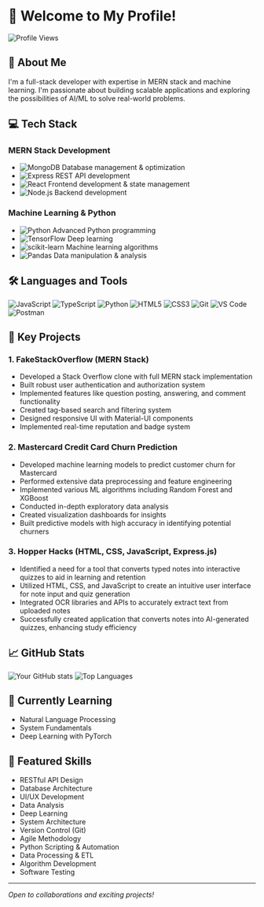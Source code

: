 # 👋 Welcome to My Profile!
![Profile Views](https://komarev.com/ghpvc/?username=jkyc38&color=brightgreen)
## 🚀 About Me
I'm a full-stack developer with expertise in MERN stack and machine learning. I'm passionate about building scalable applications and exploring the possibilities of AI/ML to solve real-world problems.
## 💻 Tech Stack
### MERN Stack Development
- ![MongoDB](https://img.shields.io/badge/-MongoDB-47A248?style=flat&logo=mongodb&logoColor=white) Database management & optimization
- ![Express](https://img.shields.io/badge/-Express-000000?style=flat&logo=express&logoColor=white) REST API development
- ![React](https://img.shields.io/badge/-React-61DAFB?style=flat&logo=react&logoColor=black) Frontend development & state management
- ![Node.js](https://img.shields.io/badge/-Node.js-339933?style=flat&logo=node.js&logoColor=white) Backend development
### Machine Learning & Python
- ![Python](https://img.shields.io/badge/-Python-3776AB?style=flat&logo=python&logoColor=white) Advanced Python programming
- ![TensorFlow](https://img.shields.io/badge/-TensorFlow-FF6F00?style=flat&logo=tensorflow&logoColor=white) Deep learning
- ![scikit-learn](https://img.shields.io/badge/-scikit%20learn-F7931E?style=flat&logo=scikit-learn&logoColor=white) Machine learning algorithms
- ![Pandas](https://img.shields.io/badge/-Pandas-150458?style=flat&logo=pandas&logoColor=white) Data manipulation & analysis
## 🛠️ Languages and Tools
![JavaScript](https://img.shields.io/badge/-JavaScript-F7DF1E?style=flat&logo=javascript&logoColor=black)
![TypeScript](https://img.shields.io/badge/-TypeScript-3178C6?style=flat&logo=typescript&logoColor=white)
![Python](https://img.shields.io/badge/-Python-3776AB?style=flat&logo=python&logoColor=white)
![HTML5](https://img.shields.io/badge/-HTML5-E34F26?style=flat&logo=html5&logoColor=white)
![CSS3](https://img.shields.io/badge/-CSS3-1572B6?style=flat&logo=css3&logoColor=white)
![Git](https://img.shields.io/badge/-Git-F05032?style=flat&logo=git&logoColor=white)
![VS Code](https://img.shields.io/badge/-VS%20Code-007ACC?style=flat&logo=visual-studio-code&logoColor=white)
![Postman](https://img.shields.io/badge/-Postman-FF6C37?style=flat&logo=postman&logoColor=white)
## 🎯 Key Projects
### 1. FakeStackOverflow (MERN Stack)
- Developed a Stack Overflow clone with full MERN stack implementation
- Built robust user authentication and authorization system
- Implemented features like question posting, answering, and comment functionality
- Created tag-based search and filtering system
- Designed responsive UI with Material-UI components
- Implemented real-time reputation and badge system
### 2. Mastercard Credit Card Churn Prediction
- Developed machine learning models to predict customer churn for Mastercard
- Performed extensive data preprocessing and feature engineering
- Implemented various ML algorithms including Random Forest and XGBoost
- Conducted in-depth exploratory data analysis
- Created visualization dashboards for insights
- Built predictive models with high accuracy in identifying potential churners
### 3. Hopper Hacks (HTML, CSS, JavaScript, Express.js)
- Identified a need for a tool that converts typed notes into interactive quizzes to aid in learning and retention
- Utilized HTML, CSS, and JavaScript to create an intuitive user interface for note input and quiz generation
- Integrated OCR libraries and APIs to accurately extract text from uploaded notes
- Successfully created application that converts notes into AI-generated quizzes, enhancing study efficiency
## 📈 GitHub Stats
![Your GitHub stats](https://github-readme-stats.vercel.app/api?username=jkyc38&show_icons=true&theme=radical)
![Top Languages](https://github-readme-stats.vercel.app/api/top-langs/?username=jkyc38&layout=compact&theme=radical)
## 🌱 Currently Learning
- Natural Language Processing
- System Fundamentals
- Deep Learning with PyTorch
## 🌟 Featured Skills
- RESTful API Design
- Database Architecture
- UI/UX Development
- Data Analysis
- Deep Learning
- System Architecture
- Version Control (Git)
- Agile Methodology
- Python Scripting & Automation
- Data Processing & ETL
- Algorithm Development
- Software Testing
---
*Open to collaborations and exciting projects!*
